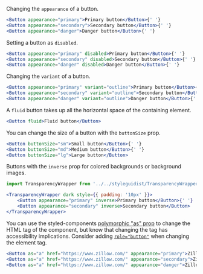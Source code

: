 Changing the `appearance` of a button.

```jsx
<Button appearance="primary">Primary button</Button>{' '}
<Button appearance="secondary">Secondary button</Button>{' '}
<Button appearance="danger">Danger button</Button>{' '}
```

Setting a button as `disabled`.

```jsx
<Button appearance="primary" disabled>Primary button</Button>{' '}
<Button appearance="secondary" disabled>Secondary button</Button>{' '}
<Button appearance="danger" disabled>Danger button</Button>{' '}
```

Changing the `variant` of a button.

```jsx
<Button appearance="primary" variant="outline">Primary button</Button>{' '}
<Button appearance="secondary" variant="outline">Secondary button</Button>{' '}
<Button appearance="danger" variant="outline">Danger button</Button>{' '}
```

A `fluid` button takes up all the horizontal space of the containing element.

```jsx
<Button fluid>Fluid button</Button>
```

You can change the size of a button with the `buttonSize` prop.

```jsx
<Button buttonSize="sm">Small button</Button>{' '}
<Button buttonSize="md">Medium button</Button>{' '}
<Button buttonSize="lg">Large button</Button>
```

Buttons with the `inverse` prop for colored backgrounds or background images.

```jsx
import TransparencyWrapper from '../../styleguidist/TransparencyWrapper';

<TransparencyWrapper dark style={{ padding: '10px' }}>
    <Button appearance="primary" inverse>Primary button</Button>{' '}
    <Button appearance="secondary" inverse>Secondary button</Button>
</TransparencyWrapper>
```

You can use the styled-components [polymorphic "as" prop](https://www.styled-components.com/docs/api#as-polymorphic-prop) to change the HTML tag of the component, but know that changing the tag has accessibility implications. Consider adding [`role="button"`](https://www.w3.org/TR/wai-aria-1.1/#button) when changing the element tag.

```jsx
<Button as="a" href="https://www.zillow.com/" appearance="primary">Zillow anchor</Button>{' '}
<Button as="a" href="https://www.zillow.com/" appearance="secondary">Zillow anchor</Button>{' '}
<Button as="a" href="https://www.zillow.com/" appearance="danger">Zillow anchor</Button>
```
